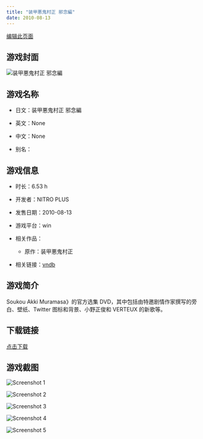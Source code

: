 ```yaml
---
title: "装甲悪鬼村正 邪念編"
date: 2010-08-13
---
```

[编辑此页面](https://github.com/ACG-3/ADV3-source/blob/main/source/_posts/%E8%A3%85%E7%94%B2%E6%82%AA%E9%AC%BC%E6%9D%91%E6%AD%A3%20%E9%82%AA%E5%BF%B5%E7%B7%A8.md)

## 游戏封面

![装甲悪鬼村正 邪念編](https%3A//pan.timero.xyz/onedrive/img_lib_001/%E8%A3%85%E7%94%B2%E6%82%AA%E9%AC%BC%E6%9D%91%E6%AD%A3%20%E9%82%AA%E5%BF%B5%E7%B7%A8_cover.avif)


## 游戏名称

- 日文：装甲悪鬼村正 邪念編
- 英文：None
- 中文：None

- 别名：


## 游戏信息

- 时长：6.53 h
- 开发者：NITRO PLUS
- 发售日期：2010-08-13
- 游戏平台：win
- 相关作品：
   - 原作：装甲悪鬼村正

- 相关链接：[vndb](https://vndb.org/v4707)


## 游戏简介

Soukou Akki Muramasa》的官方选集 DVD，其中包括由特邀剧情作家撰写的旁白、壁纸、Twitter 图标和背景、小野正俊和 VERTEUX 的新歌等。


## 下载链接

[点击下载](https://pan.timero.xyz/onedrive/adv_lib_001/%E8%A3%85%E7%94%B2%E6%82%AA%E9%AC%BC%E6%9D%91%E6%AD%A3%20%E9%82%AA%E5%BF%B5%E7%B7%A8)


## 游戏截图


![Screenshot 1](https%3A//pan.timero.xyz/onedrive/img_lib_001/%E8%A3%85%E7%94%B2%E6%82%AA%E9%AC%BC%E6%9D%91%E6%AD%A3%20%E9%82%AA%E5%BF%B5%E7%B7%A8_Screenshot_1.avif)

![Screenshot 2](https%3A//pan.timero.xyz/onedrive/img_lib_001/%E8%A3%85%E7%94%B2%E6%82%AA%E9%AC%BC%E6%9D%91%E6%AD%A3%20%E9%82%AA%E5%BF%B5%E7%B7%A8_Screenshot_2.avif)

![Screenshot 3](https%3A//pan.timero.xyz/onedrive/img_lib_001/%E8%A3%85%E7%94%B2%E6%82%AA%E9%AC%BC%E6%9D%91%E6%AD%A3%20%E9%82%AA%E5%BF%B5%E7%B7%A8_Screenshot_3.avif)

![Screenshot 4](https%3A//pan.timero.xyz/onedrive/img_lib_001/%E8%A3%85%E7%94%B2%E6%82%AA%E9%AC%BC%E6%9D%91%E6%AD%A3%20%E9%82%AA%E5%BF%B5%E7%B7%A8_Screenshot_4.avif)

![Screenshot 5](https%3A//pan.timero.xyz/onedrive/img_lib_001/%E8%A3%85%E7%94%B2%E6%82%AA%E9%AC%BC%E6%9D%91%E6%AD%A3%20%E9%82%AA%E5%BF%B5%E7%B7%A8_Screenshot_5.avif)

